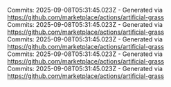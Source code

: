 Commits: 2025-09-08T05:31:45.023Z - Generated via https://github.com/marketplace/actions/artificial-grass
<br>
Commits: 2025-09-08T05:31:45.023Z - Generated via https://github.com/marketplace/actions/artificial-grass
<br>
Commits: 2025-09-08T05:31:45.023Z - Generated via https://github.com/marketplace/actions/artificial-grass
<br>
Commits: 2025-09-08T05:31:45.023Z - Generated via https://github.com/marketplace/actions/artificial-grass
<br>
Commits: 2025-09-08T05:31:45.023Z - Generated via https://github.com/marketplace/actions/artificial-grass
<br>

